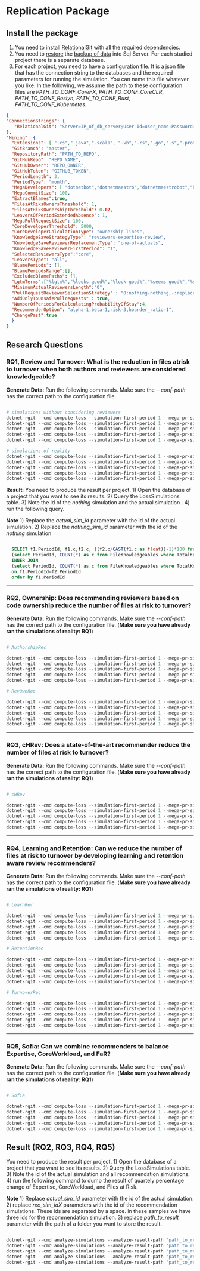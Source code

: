 # Replication Package

## Install the package

1) You need to install [RelationalGit](https://github.com/CESEL/RelationalGit) with all the required dependencies.
2) You need to [restore](https://www.janbasktraining.com/blog/restore-a-database-backup-from-sql/) the [backup of data](https://drive.google.com/drive/folders/1nc7Hu7kbPpavYrCMmCU5SEBlLlZTo5Fv) into Sql Server. For each studied project there is a separate database. 
3) For each project, you need to have a configuration file. It is a json file that has the connection string to the databases and the required parameters for running the simulation. You can name this file whatever you like. In the following, we assume the path to these configuration files are _PATH_TO_CONF_CoreFX_, _PATH_TO_CONF_CoreCLR_, _PATH_TO_CONF_Roslyn_, _PATH_TO_CONF_Rust_, _PATH_TO_CONF_Kubernetes_.

```JSON
{
"ConnectionStrings": {
   "RelationalGit": "Server=IP_of_db_server;User Id=user_name;Password=pass_word;Database=db_name"
},
"Mining": {
  "Extensions": [ ".cs",".java",".scala", ".vb",".rs",".go",".s",".proto",".coffee", ".sql",".rb",".ruby",".ts", ".js", ".jsx", ".sh", ".tsx", ".py", ".c", ".h", ".cpp", ".il", ".make", ".cmake", ".ps1", ".r", ".cmd"],
  "GitBranch": "master",
  "RepositoryPath": "PATH_TO_REPO",
  "GitHubRepo": "REPO_NAME",
  "GitHubOwner": "REPO_OWNER",
  "GitHubToken": "GITHUB_TOKEN",
  "PeriodLength": 3,
  "PeriodType": "month",
  "MegaDevelopers": [ "dotnetbot","dotnetmaestro","dotnetmaestrobot","bors","dotnet bot","dotnetgitsyncbot","k8scirobot","k8smergerobot","dotnetautomergebot" ],
  "MegaCommitSize": 100,
  "ExtractBlames":true,
  "FilesAtRiksOwnersThreshold": 1,
  "FilesAtRiksOwnershipThreshold": 0.02,
  "LeaversOfPeriodExtendedAbsence": 1,
  "MegaPullRequestSize": 100,
  "CoreDeveloperThreshold": 5000,
  "CoreDeveloperCalculationType": "ownership-lines",
  "KnowledgeSaveStrategyType": "reviewers-expertise-review",
  "KnowledgeSaveReviewerReplacementType": "one-of-actuals",
  "KnowledgeSaveReviewerFirstPeriod": "1",
  "SelectedReviewersType":"core",
  "LeaversType": "all",
  "BlamePeriods": [],
  "BlamePeriodsRange":[],
  "ExcludedBlamePaths": [],
  "LgtmTerms":["%lgtm%","%looks good%","%look good%","%seems good%","%seem good%","%sounds good%","%sound good%","%its good%","%its good%","%r+%","%good job%"],
  "MinimumActualReviewersLength":"0",
  "PullRequestReviewerSelectionStrategy" : "0:nothing-nothing,-:replacerandom-1",
  "AddOnlyToUnsafePullrequests" : true,
  "NumberOfPeriodsForCalculatingProbabilityOfStay":4,
  "RecommenderOption": "alpha-1,beta-1,risk-3,hoarder_ratio-1",
  "ChangePast":true
  }
}
```

## Research Questions

### RQ1, Review and Turnover: What is the reduction in files atrisk to turnover when both authors and reviewers are considered knowledgeable?

**Generate Data**: Run the following commands. Make sure the _--conf-path_ has the correct path to the configuration file.

```PowerShell

# simulations without considering reviewers
dotnet-rgit --cmd compute-loss --simulation-first-period 1 --mega-pr-size 100 --save-strategy nothing --conf-path "PATH_TO_CONF_CoreFX"
dotnet-rgit --cmd compute-loss --simulation-first-period 1 --mega-pr-size 100 --save-strategy nothing --conf-path "PATH_TO_CONF_CoreCLR"
dotnet-rgit --cmd compute-loss --simulation-first-period 1 --mega-pr-size 100 --save-strategy nothing --conf-path "PATH_TO_CONF_Roslyn"
dotnet-rgit --cmd compute-loss --simulation-first-period 1 --mega-pr-size 100 --save-strategy nothing --conf-path "PATH_TO_CONF_Rust"
dotnet-rgit --cmd compute-loss --simulation-first-period 1 --mega-pr-size 100 --save-strategy nothing --conf-path "PATH_TO_CONF_Kubernetes"

# simulations of reality
dotnet-rgit --cmd compute-loss --simulation-first-period 1 --mega-pr-size 100 --save-strategy reviewers-actual --conf-path "PATH_TO_CONF_CoreFX"
dotnet-rgit --cmd compute-loss --simulation-first-period 1 --mega-pr-size 100 --save-strategy reviewers-actual --conf-path "PATH_TO_CONF_CoreCLR"
dotnet-rgit --cmd compute-loss --simulation-first-period 1 --mega-pr-size 100 --save-strategy reviewers-actual --conf-path "PATH_TO_CONF_Roslyn"
dotnet-rgit --cmd compute-loss --simulation-first-period 1 --mega-pr-size 100 --save-strategy reviewers-actual --conf-path "PATH_TO_CONF_Rust"
dotnet-rgit --cmd compute-loss --simulation-first-period 1 --mega-pr-size 100 --save-strategy reviewers-actual --conf-path "PATH_TO_CONF_Kubernetes"
```

**Result**: You need to produce the result per project. 1) Open the database of a project that you want to see its results. 2) Query the LossSimulations table. 3) Note the id of the _nothing_ simulation and the actual simulation . 4) run the following query.

**Note** 1) Replace the _actual_sim_id_ parameter with the id of the actual simulation. 2) Replace the _nothing_sim_id_ parameter with the id of the _nothing_ simulation

```sql

  SELECT f1.PeriodId, f1.c,f2.c, ((f2.c/CAST(f1.c as float))-1)*100 from
  (select PeriodId, COUNT(*) as c from FileKnowledgeables where TotalKnowledgeables<2  and LossSimulationId=nothing_sim_id group by PeriodId) as f1
  INNER JOIN
  (select PeriodId, COUNT(*) as c from FileKnowledgeables where TotalKnowledgeables<2  and LossSimulationId=actual_sim_id group by PeriodId) as f2
  on f1.PeriodId=f2.PeriodId
  order by f1.PeriodId

```

---

### RQ2, Ownership: Does recommending reviewers based on code ownership reduce the number of files at risk to turnover?

**Generate Data**: Run the following commands. Make sure the _--conf-path_ has the correct path to the configuration file. (**Make sure you have already ran the simulations of reality: RQ1**)

```PowerShell

# AuthorshipRec

dotnet-rgit --cmd compute-loss --simulation-first-period 1 --mega-pr-size 100 --save-strategy commit --pullRequests-reviewer-selection "0:nothing-nothing,-:replacerandom-1" --conf-path "PATH_TO_CONF_CoreFX"
dotnet-rgit --cmd compute-loss --simulation-first-period 1 --mega-pr-size 100 --save-strategy commit --pullRequests-reviewer-selection "0:nothing-nothing,-:replacerandom-1" --conf-path "PATH_TO_CONF_CoreCLR"
dotnet-rgit --cmd compute-loss --simulation-first-period 1 --mega-pr-size 100 --save-strategy commit --pullRequests-reviewer-selection "0:nothing-nothing,-:replacerandom-1" --conf-path "PATH_TO_CONF_Roslyn"
dotnet-rgit --cmd compute-loss --simulation-first-period 1 --mega-pr-size 100 --save-strategy commit --pullRequests-reviewer-selection "0:nothing-nothing,-:replacerandom-1" --conf-path "PATH_TO_CONF_Rust"
dotnet-rgit --cmd compute-loss --simulation-first-period 1 --mega-pr-size 100 --save-strategy commit --pullRequests-reviewer-selection "0:nothing-nothing,-:replacerandom-1" --conf-path "PATH_TO_CONF_Kubernetes"

# RevOwnRec

dotnet-rgit --cmd compute-loss --simulation-first-period 1 --mega-pr-size 100 --save-strategy review --pullRequests-reviewer-selection "0:nothing-nothing,-:replacerandom-1" --conf-path "PATH_TO_CONF_CoreFX"
dotnet-rgit --cmd compute-loss --simulation-first-period 1 --mega-pr-size 100 --save-strategy review --pullRequests-reviewer-selection "0:nothing-nothing,-:replacerandom-1" --conf-path "PATH_TO_CONF_CoreCLR"
dotnet-rgit --cmd compute-loss --simulation-first-period 1 --mega-pr-size 100 --save-strategy review --pullRequests-reviewer-selection "0:nothing-nothing,-:replacerandom-1" --conf-path "PATH_TO_CONF_Roslyn"
dotnet-rgit --cmd compute-loss --simulation-first-period 1 --mega-pr-size 100 --save-strategy review --pullRequests-reviewer-selection "0:nothing-nothing,-:replacerandom-1" --conf-path "PATH_TO_CONF_Rust"
dotnet-rgit --cmd compute-loss --simulation-first-period 1 --mega-pr-size 100 --save-strategy review --pullRequests-reviewer-selection "0:nothing-nothing,-:replacerandom-1" --conf-path "PATH_TO_CONF_Kubernetes"
```

---

### RQ3, cHRev: Does a state-of-the-art recommender reduce the number of files at risk to turnover?

**Generate Data**: Run the following commands. Make sure the _--conf-path_ has the correct path to the configuration file. (**Make sure you have already ran the simulations of reality: RQ1**)

```PowerShell

# cHRev

dotnet-rgit --cmd compute-loss --simulation-first-period 1 --mega-pr-size 100 --save-strategy bird --pullRequests-reviewer-selection "0:nothing-nothing,-:replacerandom-1" --conf-path "PATH_TO_CONF_CoreFX"
dotnet-rgit --cmd compute-loss --simulation-first-period 1 --mega-pr-size 100 --save-strategy bird --pullRequests-reviewer-selection "0:nothing-nothing,-:replacerandom-1" --conf-path "PATH_TO_CONF_CoreCLR"
dotnet-rgit --cmd compute-loss --simulation-first-period 1 --mega-pr-size 100 --save-strategy bird --pullRequests-reviewer-selection "0:nothing-nothing,-:replacerandom-1" --conf-path "PATH_TO_CONF_Roslyn"
dotnet-rgit --cmd compute-loss --simulation-first-period 1 --mega-pr-size 100 --save-strategy bird --pullRequests-reviewer-selection "0:nothing-nothing,-:replacerandom-1" --conf-path "PATH_TO_CONF_Rust"
dotnet-rgit --cmd compute-loss --simulation-first-period 1 --mega-pr-size 100 --save-strategy bird --pullRequests-reviewer-selection "0:nothing-nothing,-:replacerandom-1" --conf-path "PATH_TO_CONF_Kubernetes"
```

---

### RQ4, Learning and Retention: Can we reduce the number of files at risk to turnover by developing learning and retention aware review recommenders?

**Generate Data**: Run the following commands. Make sure the _--conf-path_ has the correct path to the configuration file. (**Make sure you have already ran the simulations of reality: RQ1**)

```PowerShell

# LearnRec

dotnet-rgit --cmd compute-loss --simulation-first-period 1 --mega-pr-size 100 --save-strategy persist --pullRequests-reviewer-selection "0:nothing-nothing,-:replacerandom-1" --conf-path "PATH_TO_CONF_CoreFX"
dotnet-rgit --cmd compute-loss --simulation-first-period 1 --mega-pr-size 100 --save-strategy persist --pullRequests-reviewer-selection "0:nothing-nothing,-:replacerandom-1" --conf-path "PATH_TO_CONF_CoreCLR"
dotnet-rgit --cmd compute-loss --simulation-first-period 1 --mega-pr-size 100 --save-strategy persist --pullRequests-reviewer-selection "0:nothing-nothing,-:replacerandom-1" --conf-path "PATH_TO_CONF_Roslyn"
dotnet-rgit --cmd compute-loss --simulation-first-period 1 --mega-pr-size 100 --save-strategy persist --pullRequests-reviewer-selection "0:nothing-nothing,-:replacerandom-1" --conf-path "PATH_TO_CONF_Rust"
dotnet-rgit --cmd compute-loss --simulation-first-period 1 --mega-pr-size 100 --save-strategy persist --pullRequests-reviewer-selection "0:nothing-nothing,-:replacerandom-1" --conf-path "PATH_TO_CONF_Kubernetes"

# RetentionRec

dotnet-rgit --cmd compute-loss --simulation-first-period 1 --mega-pr-size 100 --save-strategy spreading --pullRequests-reviewer-selection "0:nothing-nothing,-:replacerandom-1" --conf-path "PATH_TO_CONF_CoreFX"
dotnet-rgit --cmd compute-loss --simulation-first-period 1 --mega-pr-size 100 --save-strategy spreading --pullRequests-reviewer-selection "0:nothing-nothing,-:replacerandom-1" --conf-path "PATH_TO_CONF_CoreCLR"
dotnet-rgit --cmd compute-loss --simulation-first-period 1 --mega-pr-size 100 --save-strategy spreading --pullRequests-reviewer-selection "0:nothing-nothing,-:replacerandom-1" --conf-path "PATH_TO_CONF_Roslyn"
dotnet-rgit --cmd compute-loss --simulation-first-period 1 --mega-pr-size 100 --save-strategy spreading --pullRequests-reviewer-selection "0:nothing-nothing,-:replacerandom-1" --conf-path "PATH_TO_CONF_Rust"
dotnet-rgit --cmd compute-loss --simulation-first-period 1 --mega-pr-size 100 --save-strategy spreading --pullRequests-reviewer-selection "0:nothing-nothing,-:replacerandom-1" --conf-path "PATH_TO_CONF_Kubernetes"

# TurnoverRec

dotnet-rgit --cmd compute-loss --simulation-first-period 1 --mega-pr-size 100 --save-strategy persist-spreading --pullRequests-reviewer-selection "0:nothing-nothing,-:replacerandom-1" --conf-path "PATH_TO_CONF_CoreFX" --recommender-option "alpha-1,beta-1,risk-3,hoarder_ratio-1"
dotnet-rgit --cmd compute-loss --simulation-first-period 1 --mega-pr-size 100 --save-strategy persist-spreading --pullRequests-reviewer-selection "0:nothing-nothing,-:replacerandom-1" --conf-path "PATH_TO_CONF_CoreCLR" --recommender-option "alpha-1,beta-1,risk-3,hoarder_ratio-1"
dotnet-rgit --cmd compute-loss --simulation-first-period 1 --mega-pr-size 100 --save-strategy persist-spreading --pullRequests-reviewer-selection "0:nothing-nothing,-:replacerandom-1" --conf-path "PATH_TO_CONF_Roslyn" --recommender-option "alpha-1,beta-1,risk-3,hoarder_ratio-1"
dotnet-rgit --cmd compute-loss --simulation-first-period 1 --mega-pr-size 100 --save-strategy persist-spreading --pullRequests-reviewer-selection "0:nothing-nothing,-:replacerandom-1" --conf-path "PATH_TO_CONF_Rust" --recommender-option "alpha-1,beta-1,risk-3,hoarder_ratio-1"
dotnet-rgit --cmd compute-loss --simulation-first-period 1 --mega-pr-size 100 --save-strategy persist-spreading --pullRequests-reviewer-selection "0:nothing-nothing,-:replacerandom-1" --conf-path "PATH_TO_CONF_Kubernetes" --recommender-option "alpha-1,beta-1,risk-3,hoarder_ratio-1"
```

---

### RQ5, Sofia: Can we combine recommenders to balance Expertise, CoreWorkload, and FaR? 

**Generate Data**: Run the following commands. Make sure the _--conf-path_ has the correct path to the configuration file. (**Make sure you have already ran the simulations of reality: RQ1**)

```PowerShell

# Sofia

dotnet-rgit --cmd compute-loss --simulation-first-period 1 --mega-pr-size 100 --save-strategy sophia --pullRequests-reviewer-selection "0:nothing-nothing,-:replacerandom-1" --conf-path "PATH_TO_CONF_CoreFX" --recommender-option "alpha-1,beta-1,risk-3,hoarder_ratio-1"
dotnet-rgit --cmd compute-loss --simulation-first-period 1 --mega-pr-size 100 --save-strategy sophia --pullRequests-reviewer-selection "0:nothing-nothing,-:replacerandom-1" --conf-path "PATH_TO_CONF_CoreCLR" --recommender-option "alpha-1,beta-1,risk-3,hoarder_ratio-1"
dotnet-rgit --cmd compute-loss --simulation-first-period 1 --mega-pr-size 100 --save-strategy sophia --pullRequests-reviewer-selection "0:nothing-nothing,-:replacerandom-1" --conf-path "PATH_TO_CONF_Roslyn" --recommender-option "alpha-1,beta-1,risk-3,hoarder_ratio-1"
dotnet-rgit --cmd compute-loss --simulation-first-period 1 --mega-pr-size 100 --save-strategy sophia --pullRequests-reviewer-selection "0:nothing-nothing,-:replacerandom-1" --conf-path "PATH_TO_CONF_Rust" --recommender-option "alpha-1,beta-1,risk-3,hoarder_ratio-1"
dotnet-rgit --cmd compute-loss --simulation-first-period 1 --mega-pr-size 100 --save-strategy sophia --pullRequests-reviewer-selection "0:nothing-nothing,-:replacerandom-1" --conf-path "PATH_TO_CONF_Kubernetes" --recommender-option "alpha-1,beta-1,risk-3,hoarder_ratio-1"
```

## Result (RQ2, RQ3, RQ4, RQ5) 

You need to produce the result per project. 1) Open the database of a project that you want to see its results. 2) Query the LossSimulations table. 3) Note the id of the actual simulation and all recommendation simulations. 4) run the following command to dump the result of quartely percentage change of Expertise, CoreWorkload, and Files at Risk.

**Note** 1) Replace _actual_sim_id_ parameter with the id of the actual simulation. 2) replace _rec_sim_idX_ parameters with the id of the recommendation simulations. These ids are separated by a space. in these samples we have three ids for the recommendation simulation. 3) replace _path_to_result_ parameter with the path of a folder you want to store the result.

```PowerShell

dotnet-rgit --cmd analyze-simulations --analyze-result-path "path_to_result" --recommender-simulation rec_sim_id1 rec_sim_id2 rec_sim_id3 --actual-simulation actual_sim_id  --conf-path "PATH_TO_CONF_CoreFX"
dotnet-rgit --cmd analyze-simulations --analyze-result-path "path_to_result" --recommender-simulation rec_sim_id1 rec_sim_id2 rec_sim_id3 --actual-simulation actual_sim_id --conf-path "PATH_TO_CONF_CoreCLR"
dotnet-rgit --cmd analyze-simulations --analyze-result-path "path_to_result" --recommender-simulation rec_sim_id1 rec_sim_id2 rec_sim_id3 --actual-simulation actual_sim_id --conf-path "PATH_TO_CONF_Roslyn"
dotnet-rgit --cmd analyze-simulations --analyze-result-path "path_to_result" --recommender-simulation rec_sim_id1 rec_sim_id2 rec_sim_id3 --actual-simulation actual_sim_id --conf-path "PATH_TO_CONF_Rust"
dotnet-rgit --cmd analyze-simulations --analyze-result-path "path_to_result" --recommender-simulation rec_sim_id1 rec_sim_id2 rec_sim_id3 --actual-simulation actual_sim_id --conf-path "PATH_TO_CONF_Kubernetes"
```
